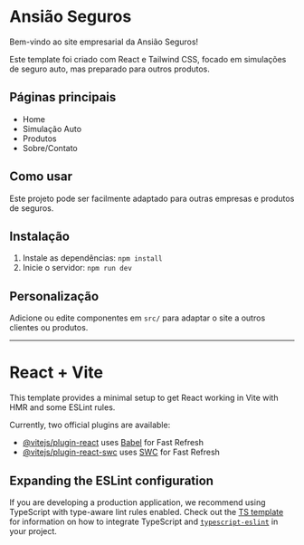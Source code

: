 # Ansião Seguros

Bem-vindo ao site empresarial da Ansião Seguros!

Este template foi criado com React e Tailwind CSS, focado em simulações de seguro auto, mas preparado para outros produtos.

## Páginas principais
- Home
- Simulação Auto
- Produtos
- Sobre/Contato

## Como usar
Este projeto pode ser facilmente adaptado para outras empresas e produtos de seguros.

## Instalação
1. Instale as dependências: `npm install`
2. Inicie o servidor: `npm run dev`

## Personalização
Adicione ou edite componentes em `src/` para adaptar o site a outros clientes ou produtos.

---

# React + Vite

This template provides a minimal setup to get React working in Vite with HMR and some ESLint rules.

Currently, two official plugins are available:

- [@vitejs/plugin-react](https://github.com/vitejs/vite-plugin-react/blob/main/packages/plugin-react) uses [Babel](https://babeljs.io/) for Fast Refresh
- [@vitejs/plugin-react-swc](https://github.com/vitejs/vite-plugin-react/blob/main/packages/plugin-react-swc) uses [SWC](https://swc.rs/) for Fast Refresh

## Expanding the ESLint configuration

If you are developing a production application, we recommend using TypeScript with type-aware lint rules enabled. Check out the [TS template](https://github.com/vitejs/vite/tree/main/packages/create-vite/template-react-ts) for information on how to integrate TypeScript and [`typescript-eslint`](https://typescript-eslint.io) in your project.

